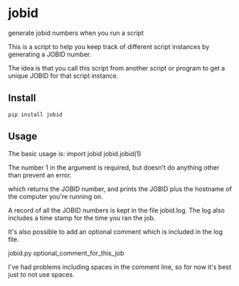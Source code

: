 # jobid
generate jobid numbers when you run a script

This is a script to help you keep track of different script instances by generating a JOBID number.

The idea is that you call this script from another script or program to get a unique JOBID for that script instance.

## Install
    pip install jobid

## Usage
The basic usage is:
    import jobid
    jobid.jobid(1)

The number 1 in the argument is required, but doesn't do anything other than prevent an error.

which returns the JOBID number, and prints the JOBID plus the hostname of the computer you're running on.

A record of all the JOBID numbers is kept in the file jobid.log. The log also includes a time stamp for the time you
ran the job.

It's also possible to add an optional comment which is included in the log file.

jobid.py optional_comment_for_this_job

I've had problems including spaces in the comment line, so for now it's best just to not use spaces.

